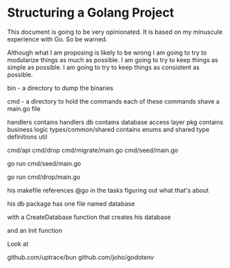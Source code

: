 # Structuring a Golang Project

This document is going to be very opinionated. It is based on my minuscule experience with Go.  So be warned.

Although what I am proposing is likely to be wrong I am going to try to modularize things as much as possible.  I am going to try to keep things as simple as possible.  I am going to try to keep things as consistent as possible.

bin - a directory to dump the binaries

cmd - a directory to hold the commands
each of these commands shave a main.go file

handlers contains handlers
db contains database access layer
pkg contains business logic
types/common/shared contains enums and shared type definitions
util

cmd/api
cmd/drop
cmd/migrate/main.go
cmd/seed/main.go


go run cmd/seed/main.go

go run cmd/drop/main.go


his makefile references @go in the tasks figuring out what that's about


his db package has one file named database

with a CreateDatabase function that creates his database

and an Init function


Look at 

github.com/uptrace/bun
github.com/joho/godotenv
